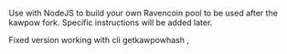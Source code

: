 Use with NodeJS to build your own Ravencoin pool to be used after the kawpow fork. Specific instructions will be added later.

Fixed version working with cli getkawpowhash ,
